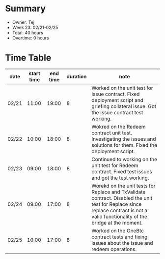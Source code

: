 # Summary
* Owner: Tej
* Week 23: 02/21-02/25
* Total: 40 hours
* Overtime: 0 hours

# Time Table
| date  | start time  | end time | duration  |  note |
|---|---|---|---|---|
| 02/21  | 11:00  | 19:00  | 8 | Worked on the unit test for Issue contract. Fixed deployment script and griefing collateral issue. Got the Issue contract test working.|
| 02/22  | 10:00  | 18:00  | 8 | Wokred on the Redeem contract unit test. Investigating the issues and solutions for them. Fixed the deployment script. |
| 02/23  | 09:00  | 18:00  | 8 | Continued to working on the unit test for Redeem contract. Fixed test issues and got the test working. |
| 02/24  | 09:00  | 17:00  | 8 | Worekd on the unit tests for Replace and TxValidate contract. Disabled the unit test for Replace since replace contract is not a valid functionality of the bridge at the moment.|
| 02/25  | 10:00  | 17:00  | 8 | Worked on the OneBtc contract tests and fixing issues about the issue and redeem operations. |
